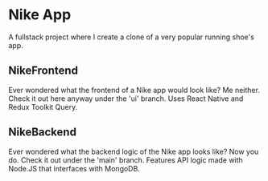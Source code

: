 # Nike App
A fullstack project where I create a clone of a very popular running shoe's app. 

## NikeFrontend
Ever wondered what the frontend of a Nike app would look like? Me neither. Check it out here anyway under the 'ui' branch. Uses React Native and Redux Toolkit Query.

## NikeBackend
Ever wondered what the backend logic of the Nike app looks like? Now you do. Check it out under the 'main' branch. Features API logic made with Node.JS that interfaces with MongoDB.
